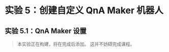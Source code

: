 ﻿---
lab:
    title: '实验 5：将 QnA Maker 与机器人集成'
    module: '模块 3:使用 QnA Maker 增强机器人'
---

# 实验 5：创建自定义 QnA Maker 机器人

## 实验 5.1：QnA Maker 设置

>本实验正在构建，将在完成后添加。  这并不妨碍完成课程。